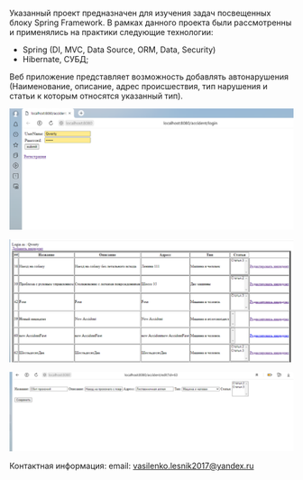 Указанный проект предназначен для изучения задач посвещенных блоку Spring Framework. В рамках данного проекта были рассмотренны и применялись на практики следующие технологии:
- Spring (DI, MVC, Data Source, ORM, Data, Security)
- Hibernate, СУБД;

Веб приложение представляет возможность добавлять автонарушения (Наименование, описание, адрес происшествия, тип нарушения и статьи к которым относятся указанный тип).


![Image of Yaktocat](https://github.com/Vasilenko773/job4j_car_accident/blob/master/1.PNG)

![Image of Yaktocat](https://github.com/Vasilenko773/job4j_car_accident/blob/master/2.PNG)

![Image of Yaktocat](https://github.com/Vasilenko773/job4j_car_accident/blob/master/3.PNG)


Контактная информация:
email: vasilenko.lesnik2017@yandex.ru
